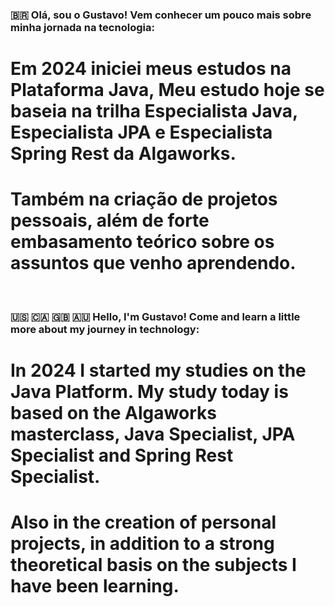 ### 🇧🇷 Olá, sou o Gustavo! Vem conhecer um pouco mais sobre minha jornada na tecnologia:

# Em 2024 iniciei meus estudos na Plataforma Java, Meu estudo hoje se baseia na trilha Especialista Java, Especialista JPA e Especialista Spring Rest da Algaworks.

# Também na criação de projetos pessoais, além de forte embasamento teórico sobre os assuntos que venho aprendendo.

<br>

### 🇺🇸 🇨🇦 🇬🇧 🇦🇺 Hello, I'm Gustavo! Come and learn a little more about my journey in technology:

# In 2024 I started my studies on the Java Platform. My study today is based on the Algaworks masterclass, Java Specialist, JPA Specialist and Spring Rest Specialist.

# Also in the creation of personal projects, in addition to a strong theoretical basis on the subjects I have been learning.
